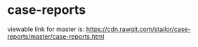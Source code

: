 # case-reports

viewable link for master is:
https://cdn.rawgit.com/stailor/case-reports/master/case-reports.html
